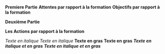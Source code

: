 
**Premiere Partie**
**Attentes par rapport à la formation**
**Objectifs par rapport à la formation**


**Deuxième Partie**

**Les Actions par rapport à la formation**





*Texte en italique*
_Texte en italique_
**Texte en gras**
__Texte en gras__
***Texte en italique et en gras***
___Texte en italique et en gras___
